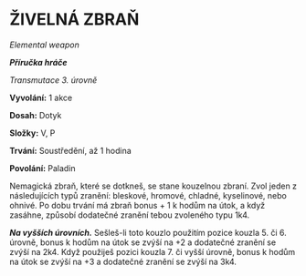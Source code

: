# ŽIVELNÁ ZBRAŇ

*Elemental weapon*

***Příručka hráče***

*Transmutace 3. úrovně*

**Vyvolání:** 1 akce

**Dosah:** Dotyk

**Složky:** V, P

**Trvání:** Soustředění, až 1 hodina

**Povolání:** Paladin

Nemagická zbraň, které se dotkneš, se stane kouzelnou zbraní. Zvol jeden z následujících typů zranění: bleskové, hromové, chladné, kyselinové, nebo ohnivé. Po dobu trvání má zbraň bonus + 1 k hodům na útok, a když zasáhne, způsobí dodatečné zranění tebou zvoleného typu 1k4.

***Na vyšších úrovních.*** Sešleš-li toto kouzlo použitím pozice kouzla 5. či 6. úrovně, bonus k hodům na útok se zvýší na +2 a dodatečné zranění se zvýší na 2k4. Když použiješ pozici kouzla 7. či vyšší úrovně, bonus k hodům na útok se zvýší na +3 a dodatečné zranění se zvýší na 3k4.
